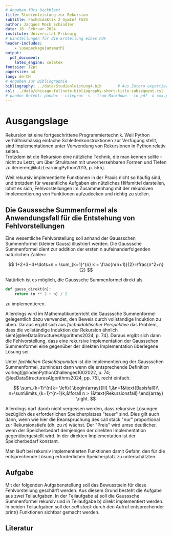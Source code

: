```yaml
---
# Angaben fürs Deckblatt
title: Studienleistung zur Rekursion
subtitle: Fachdidaktik 2 GymInf FS24
author: Jacques Mock Schindler
date: 16. Februar 2024
institute: Universität Fribourg
# Einstellungen für die Erstellung eines PDF
header-includes:
    - \usepackage{amsmath}
output:
  pdf_document:
    latex_engine: xelatex
fontsize: 12pt
papersize: a4
lang: de-CH
# Angaben zur Bibliographie
bibliography: ../data/Studienleistung4.bib       # Aus Zotero exportiertes Datenbankfile
csl: ../data/chicago-fullnote-bibliography-short-title-subsequent.csl       # Darstellung der bibliographischen Angaben
# pandoc-Befehl: pandoc --citeproc -s --from Markdown --to pdf -o xxx.pdf input.md
---
```


# Ausgangslage

Rekursion ist eine fortgeschrittene Programmiertechnik. Weil Python 
verhältnismässig einfache Schleifenkonstruktionen zur Verfügung stellt,
sind Implementationen unter Verwendung von Rekursionen in
Python relativ selten.  
Trotzdem ist die Rekursion eine nützliche Technik, die man kennen sollte
\- nicht zu Letzt, um über Strukturen mit unvorhersehbaren Formen und
Tiefen zu iterieren[@lutzLearningPython2013, p. 555].

Weil rekursiv implementierte Funktionen in der Praxis nicht so häufig
sind, und trotzdem für wesentliche Aufgaben ein nützliches Hilfsmittel
darstellen, lohnt es sich, Fehlvorstellungen im Zusammenhang
mit der rekursiven Implementierung von Funktionen aufzudecken und
richtig zu stellen.  

## Die Gausssche Summenformel als Anwendungsfall für die Entstehung von Fehlvorstellungen

Eine wesentliche Fehlvorstellung soll anhand der Gaussschen Summenformel
(kleiner Gauss) illustriert werden. Die Gausssche Summenformel dient zur
addition der ersten n aufeinanderfolgenden natürlichen Zahlen:

$$
1+2+3+4+\dots+n = \sum_{k=1}^{n} k = \frac{n(n+1)}{2}=\frac{n^2+n}{2}
$$

Natürlich ist es möglich, die Gausssche Summenformel direkt als

```Python
def gauss_direkt(n):
    return (n ** 2 + n) / 2
```

zu implementieren.  

Allerdings wird im Mathematikunterricht die Gausssche Summenformel
gelegentlich dazu verwendet, den Beweis durch vollständige Induktion zu
üben. Daraus ergibt sich aus *fachdidaktischer Perspektive* das Problem,
dass die vollständige Induktion der Rekursion ähnlich 
sieht[@leeDataStructuresAlgorithms2024, p. 74]. Daraus ergibt sich dann
die Fehlvorstellung, dass eine rekursive Implementation der Gaussschen
Summenformel eine gegenüber der direkten Implementation überlegene
Lösung sei.

Unter *fachlichen Gesichtspunkten* ist die Implementierung der
Gaussschen Summenformel, zumindest dann wenn die entsprechende
Definition vorliegt[@indenPythonChallenges1002022, p. 74;
@leeDataStructuresAlgorithms2024, pp. 75], 
recht einfach.

$$
\sum_{k=1}^{n}k=
\left\{
    \begin{array}{lll}
        1,&n=1&\text{Basisfall}\\
        n+\sum\limits_{k=1}^{n-1}k,&\forall n > 1&\text{Rekursionsfall}
    \end{array}
\right.
$$

Allerdings darf darob nicht vergessen werden, dass rekursive Lösungen
bezüglich des erforderlichen Speicherplatzes "teuer" sind. Dies gilt
auch dann, wenn wie hier die Beanspruchung des call stack "nur"
proportional zur Rekursionstiefe (dh. zu $n$) wächst. Der "Preis" wird
umso deutlicher, wenn der Speicherbedarf demjenigen der direkten
Implementation gegenübergestellt wird. In der direkten Implementation
ist der Speicherbedarf konstant.

Man läuft bei rekursiv implementierten Funktionen damit Gefahr, den für
die entsprechende Lösung erforderlichen Speicherplatz zu unterschätzten.


## Aufgabe

Mit der folgenden Aufgabenstellung soll das Bewusstsein für diese
Fehlvorstellung geschärft werden. Aus diesem Grund besteht die Aufgabe
aus zwei Teilaufgaben. In der Teilaufgabe a) soll die Gausssche
Summenformel rekursiv und in Teilaufgabe b) direkt implementiert werden.  
In beiden Teilaufgaben soll der *call stack* durch den Aufruf
entsprechender print() Funktionen sichtbar gemacht werden.

## Literatur

